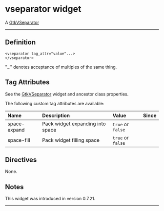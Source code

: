 # vseparator widget #

A [GtkVSeparator](http://developer.gnome.org/gtk2/2.24/GtkVSeparator.html)


---


## Definition ##

```
<vseparator tag_attr="value"...>
</vseparator>
```

"..." denotes acceptance of multiples of the same thing.

## Tag Attributes ##

See the [GtkVSeparator](http://developer.gnome.org/gtk2/2.24/GtkVSeparator.html#GtkVSeparator.object-hierarchy) widget and ancestor class properties.

The following custom tag attributes are available:

| **Name** | **Description** | **Value** | **Since** |
|:---------|:----------------|:----------|:----------|
| space-expand | Pack widget expanding into space | `true` or `false` |  |
| space-fill | Pack widget filling space | `true` or `false` |  |

## Directives ##

None.

## Notes ##

This widget was introduced in version 0.7.21.


---
